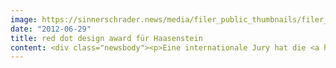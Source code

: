 ```yaml
---
image: https://sinnerschrader.news/media/filer_public_thumbnails/filer_public/83/40/83409da1-7c87-43a1-bbbe-1e9080ea8d60/varfoldersdjk8pxf42x64d8fxslz8jcc8fc0000gnttmpsgocrl__480x288_q85_crop_subsampling-2_upscale.png
date: "2012-06-29"
title: red dot design award für Haasenstein
content: <div class="newsbody"><p>Eine internationale Jury hat die <a href="http&#58;//haasenstein.com">Kreativagentur Haasenstein</a> mit dem <a href="http&#58;//de.red-dot.org/">red dot design award</a> ausgezeichnet. Haasenstein erhielt den red dot award&#58; communication design für seine Unternehmensgestaltung. Insgesamt hatten die Juroren über 6.800 eingereichte Arbeiten aus 43 Ländern zu bewerten.</p><p><strong>1855</strong> gründete Ferdinand Haasenstein in Hamburg-Altona die erste Werbeagentur Deutschlands. <strong>2011</strong> hat SinnerSchrader diese fast vergessene Geschichte wieder aufleben lassen - als <a href="http&#58;//haasenstein.com">Kreativagentur Haasenstein</a>&#58; <a href="http&#58;//haasenstein.com">http&#58;//haasenstein.com</a>.</p><p>Die <strong>Industrialisierung</strong> hatte 1855 den Markt so verändert, dass die Unternehmen eine neue Art der Kommunikation benötigten. Heute ist es die <strong>Digitalisierung</strong>, die die Beziehungen von Unternehmen und Marken zu den Konsumenten revolutioniert.</p><p>Damals wie heute steht Haasenstein für eine <strong>neue Art der Kommunikation</strong>. Um diese Herkunft zu unterstreichen, entschied sich Haasenstein bewusst gegen die moderne Gestaltung von Digitalagenturen. Das Resultat&#58; eine <strong>Kombination</strong> aus Analog á la 1855 und Digital von heute.</p><p><a class="news-backlink" href="/de/"><svg class="svg-ico svg-ico--arrow-left"><use xlink&#58;href="#arrow-down"></use></svg>Zurück zur Presse Übersicht</a></p></div>
---
```

